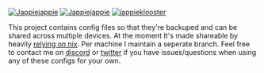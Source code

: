 [![Jappiejappie](https://img.shields.io/badge/twitch.tv-jappiejappie-purple?logo=twitch&style=for-the-badge)](https://www.twitch.tv/jappiejappie)
[![Jappiejappie](https://img.shields.io/badge/discord-jappiejappie-black?logo=discord&style=for-the-badge)](https://discord.gg/Hp4agqy)
[![jappieklooster](https://img.shields.io/badge/twitter-jappieklooster-blue?logo=twitter&style=for-the-badge)](https://twitter.com/jappieklooster)

This project contains config files so that they're backuped and can be shared
across multiple devices.
At the moment It's made shareable by heavily [relying on nix](https://nixos.org/).
Per machine I maintain a seperate branch.
Feel free to contact me on [discord](https://discord.gg/Hp4agqy) or [twitter](https://twitter.com/jappieklooster)
if you have issues/questions when using any of these configs for your own.

